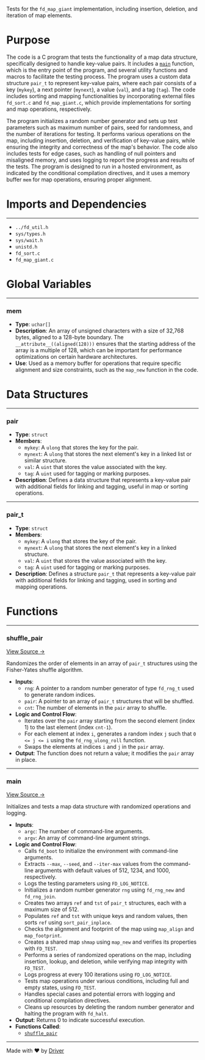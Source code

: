 <!--------------------------------------------------------------------------------->
<!-- IMPORTANT: This file is auto-generated by Driver (https://driver.ai). -------->
<!-- Manual edits may be overwritten on future commits. --------------------------->
<!--------------------------------------------------------------------------------->

Tests for the `fd_map_giant` implementation, including insertion, deletion, and iteration of map elements.

# Purpose
The code is a C program that tests the functionality of a map data structure, specifically designed to handle key-value pairs. It includes a [`main`](<#main>) function, which is the entry point of the program, and several utility functions and macros to facilitate the testing process. The program uses a custom data structure `pair_t` to represent key-value pairs, where each pair consists of a key (`mykey`), a next pointer (`mynext`), a value (`val`), and a tag (`tag`). The code includes sorting and mapping functionalities by incorporating external files `fd_sort.c` and `fd_map_giant.c`, which provide implementations for sorting and map operations, respectively.

The program initializes a random number generator and sets up test parameters such as maximum number of pairs, seed for randomness, and the number of iterations for testing. It performs various operations on the map, including insertion, deletion, and verification of key-value pairs, while ensuring the integrity and correctness of the map's behavior. The code also includes tests for edge cases, such as handling of null pointers and misaligned memory, and uses logging to report the progress and results of the tests. The program is designed to run in a hosted environment, as indicated by the conditional compilation directives, and it uses a memory buffer `mem` for map operations, ensuring proper alignment.
# Imports and Dependencies

---
- `../fd_util.h`
- `sys/types.h`
- `sys/wait.h`
- `unistd.h`
- `fd_sort.c`
- `fd_map_giant.c`


# Global Variables

---
### mem
- **Type**: ``uchar[]``
- **Description**: An array of unsigned characters with a size of 32,768 bytes, aligned to a 128-byte boundary. The `__attribute__((aligned(128)))` ensures that the starting address of the array is a multiple of 128, which can be important for performance optimizations on certain hardware architectures.
- **Use**: Used as a memory buffer for operations that require specific alignment and size constraints, such as the `map_new` function in the code.


# Data Structures

---
### pair
- **Type**: ``struct``
- **Members**:
    - ``mykey``: A `ulong` that stores the key for the pair.
    - ``mynext``: A `ulong` that stores the next element's key in a linked list or similar structure.
    - ``val``: A `uint` that stores the value associated with the key.
    - ``tag``: A `uint` used for tagging or marking purposes.
- **Description**: Defines a data structure that represents a key-value pair with additional fields for linking and tagging, useful in map or sorting operations.


---
### pair\_t
- **Type**: ``struct``
- **Members**:
    - ``mykey``: A `ulong` that stores the key of the pair.
    - ``mynext``: A `ulong` that stores the next element's key in a linked structure.
    - ``val``: A `uint` that stores the value associated with the key.
    - ``tag``: A `uint` used for tagging or marking purposes.
- **Description**: Defines a structure `pair_t` that represents a key-value pair with additional fields for linking and tagging, used in sorting and mapping operations.


# Functions

---
### shuffle\_pair<!-- {{#callable:shuffle_pair}} -->
[View Source →](<../../../../../src/util/tmpl/test_map_giant.c#L28>)

Randomizes the order of elements in an array of `pair_t` structures using the Fisher-Yates shuffle algorithm.
- **Inputs**:
    - ``rng``: A pointer to a random number generator of type `fd_rng_t` used to generate random indices.
    - ``pair``: A pointer to an array of `pair_t` structures that will be shuffled.
    - ``cnt``: The number of elements in the `pair` array to shuffle.
- **Logic and Control Flow**:
    - Iterates over the `pair` array starting from the second element (index 1) to the last element (index `cnt-1`).
    - For each element at index `i`, generates a random index `j` such that `0 <= j <= i` using the `fd_rng_ulong_roll` function.
    - Swaps the elements at indices `i` and `j` in the `pair` array.
- **Output**: The function does not return a value; it modifies the `pair` array in place.


---
### main<!-- {{#callable:main}} -->
[View Source →](<../../../../../src/util/tmpl/test_map_giant.c#L40>)

Initializes and tests a map data structure with randomized operations and logging.
- **Inputs**:
    - `argc`: The number of command-line arguments.
    - `argv`: An array of command-line argument strings.
- **Logic and Control Flow**:
    - Calls `fd_boot` to initialize the environment with command-line arguments.
    - Extracts `--max`, `--seed`, and `--iter-max` values from the command-line arguments with default values of 512, 1234, and 1000, respectively.
    - Logs the testing parameters using `FD_LOG_NOTICE`.
    - Initializes a random number generator `rng` using `fd_rng_new` and `fd_rng_join`.
    - Creates two arrays `ref` and `tst` of `pair_t` structures, each with a maximum size of 512.
    - Populates `ref` and `tst` with unique keys and random values, then sorts `ref` using `sort_pair_inplace`.
    - Checks the alignment and footprint of the map using `map_align` and `map_footprint`.
    - Creates a shared map `shmap` using `map_new` and verifies its properties with `FD_TEST`.
    - Performs a series of randomized operations on the map, including insertion, lookup, and deletion, while verifying map integrity with `FD_TEST`.
    - Logs progress at every 100 iterations using `FD_LOG_NOTICE`.
    - Tests map operations under various conditions, including full and empty states, using `FD_TEST`.
    - Handles special cases and potential errors with logging and conditional compilation directives.
    - Cleans up resources by deleting the random number generator and halting the program with `fd_halt`.
- **Output**: Returns 0 to indicate successful execution.
- **Functions Called**:
    - [`shuffle_pair`](<#shuffle_pair>)



---
Made with ❤️ by [Driver](https://www.driver.ai/)